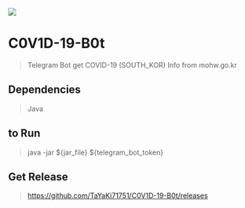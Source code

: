 [![](https://github.com/TaYaKi71751/C0V1D-19-B0t/actions/workflows/main.yml/badge.svg)](https://github.com/TaYaKi71751/C0V1D-19-B0t/actions/workflows/main.yml)
# C0V1D-19-B0t
> Telegram Bot get COVID-19 (SOUTH_KOR) Info from mohw.go.kr 


## Dependencies
> Java


## to Run
> java -jar ${jar_file} ${telegram_bot_token}

## Get Release
> https://github.com/TaYaKi71751/C0V1D-19-B0t/releases
